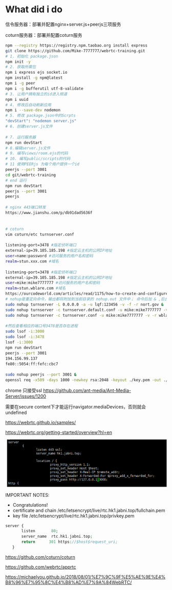 # What did i do

信令服务器：部署并配置nginx+server.js+peerjs三项服务

coturn服务器：部署并配置coturn服务





``` bash
npm --registry https://registry.npm.taobao.org install express
git clone https://github.com/Mike-7777777/webrtc-training.git
# 1. 初始化 package.json
npm init -y
# 2. 获取所需包
npm i express ejs socket.io
npm install -g npm@latest
npm i -g peer
npm i -g bufferutil utf-8-validate
# 3. 让用户拥有独立的id进入频道
npm i uuid 
# 4. 修改后自动刷新应用
npm i --save-dev nodemon
# 5. 修改 package.json中的Scrpts
"devStart": "nodemon server.js"
# 6. 创建server.js文件

# 7. 运行服务器
npm run devStart
# 8.编辑server.js文件
# 9. 编写views/room.ejs的代码
# 10. 编写public/scripts的代码
# 11 使用PEERjs 为每个用户提供一个id
peerjs --port 3001
cd git/webrtc-training
# end 运行
npm run devStart
peerjs --port 3001
peerjs 

# nginx 443端口转发
https://www.jianshu.com/p/db91dad5636f


# coturn
vim coturn/etc turnserver.conf

listening-port=3478 #指定侦听端口
external-ip=39.105.185.198 #指定云主机的公网IP地址
user=name:password #访问服务的用户名和密码
realm=stun.xxx.com #域名

listening-port=3478 #指定侦听端口
external-ip=39.105.185.198 #指定云主机的公网IP地址
user=mike:mike7777777 #访问服务的用户名和密码
realm=stun.wblare.com #域名
https://ourcodeworld.com/articles/read/1175/how-to-create-and-configure-your-own-stun-turn-server-with-coturn-in-ubuntu-18-04
# nohup是重定向命令，输出都将附加到当前目录的 nohup.out 文件中； 命令后加 & ,后台执行起来后按 ctr+c,不会停止
sudo nohup turnserver -L 0.0.0.0 -a -u lqf:123456 -v -f -r nort.gov &
sudo nohup turnserver -c turnserver.default.conf -u mike:mike7777777 -v -r wblare.com &
sudo nohup turnserver -c turnserver.conf -u mike:mike7777777 -v -r wblare.com &

#然后查看相应的端口号3478是否存在进程
sudo lsof -i:3000
sudo lsof -i:3478
lsof -i:3000
npm run devStart
peerjs --port 3001
194.156.99.137
fe80::5054:ff:fefc:cbc7

sudo nohup peerjs --port 3001 &
openssl req -x509 -days 1000 -newkey rsa:2048 -keyout ./key.pem -out ./cert.pem -nodes
```

chrome 只接受ssl https://github.com/ant-media/Ant-Media-Server/issues/1200

需要在secure content下才能运行navigator.mediaDevices，否则就会undefined

https://webrtc.github.io/samples/

https://webrtc.org/getting-started/overview?hl=en



![image-20210401224154688](img\image-20210401224154688.png)

IMPORTANT NOTES:
 - Congratulations! 
 - certificate and chain
   /etc/letsencrypt/live/rtc.hk1.jabni.top/fullchain.pem
 - key file
   /etc/letsencrypt/live/rtc.hk1.jabni.top/privkey.pem

```php
server {
       listen       80; 
       server_name  rtc.hk1.jabni.top;
       return      301 https://$host$request_uri;
   }
```

https://github.com/coturn/coturn

https://github.com/webrtc/apprtc

https://michaelyou.github.io/2018/08/01/%E7%9C%9F%E5%AE%9E%E4%B8%96%E7%95%8C%E4%B8%AD%E7%9A%84WebRTC/

